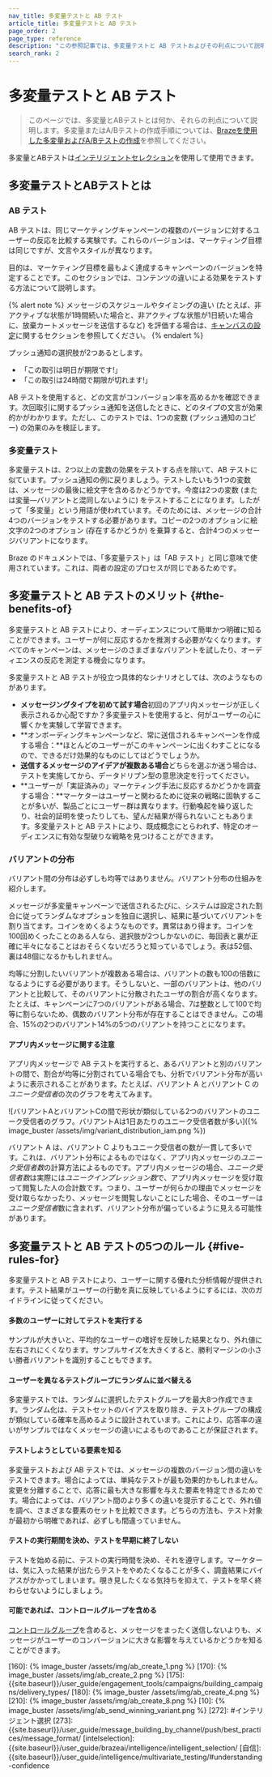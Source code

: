 ```yaml
---
nav_title: 多変量テストと AB テスト
article_title: 多変量テストと AB テスト
page_order: 2
page_type: reference
description: "この参照記事では、多変量テストと AB テストおよびその利点について説明します。"
search_rank: 2
---
```


# 多変量テストと AB テスト

> このページでは、多変量とABテストとは何か、それらの利点について説明します。多変量またはA/Bテストの作成手順については、[Brazeを使用した多変量およびA/Bテストの作成]({{site.baseurl}}/user_guide/engagement_tools/testing/multivariant_testing/create_multivariate_campaign/)を参照してください。 

多変量とABテストは[インテリジェントセレクション]({{site.baseurl}}/user_guide/brazeai/intelligence/intelligent_selection/)を使用して使用できます。

## 多変量テストとABテストとは

### AB テスト

AB テストは、同じマーケティングキャンペーンの複数のバージョンに対するユーザーの反応を比較する実験です。これらのバージョンは、マーケティング目標は同じですが、文言やスタイルが異なります。

目的は、マーケティング目標を最もよく達成するキャンペーンのバージョンを特定することです。このセクションでは、コンテンツの違いによる効果をテストする方法について説明します。

{% alert note %}
メッセージのスケジュールやタイミングの違い (たとえば、非アクティブな状態が1時間続いた場合と、非アクティブな状態が1日続いた場合に、放棄カートメッセージを送信するなど) を評価する場合は、[キャンバスの設定]({{site.baseurl}}/user_guide/engagement_tools/canvas/create_a_canvas/create_a_canvas/)に関するセクションを参照してください。
{% endalert %}

プッシュ通知の選択肢が2つあるとします。

- 「この取引は明日が期限です!」
- 「この取引は24時間で期限が切れます!」

AB テストを使用すると、どの文言がコンバージョン率を高めるかを確認できます。次回取引に関するプッシュ通知を送信したときに、どのタイプの文言が効果的かがわかります。ただし、このテストでは、1つの変数 (プッシュ通知のコピー) の効果のみを検証します。

### 多変量テスト

多変量テストは、2つ以上の変数の効果をテストする点を除いて、AB テストに似ています。プッシュ通知の例に戻りましょう。テストしたいもう1つの変数は、メッセージの最後に絵文字を含めるかどうかです。今度は2つの変数 (または変量—バリアントと混同しないように) をテストすることになります。したがって「多変量」という用語が使われています。そのためには、メッセージの合計4つのバージョンをテストする必要があります。コピーの2つのオプションに絵文字の2つのオプション (存在するかどうか) を乗算すると、合計4つのメッセージバリアントになります。

Braze のドキュメントでは、「多変量テスト」は「AB テスト」と同じ意味で使用されています。これは、両者の設定のプロセスが同じであるためです。

## 多変量テストと AB テストのメリット {#the-benefits-of}

多変量テストと AB テストにより、オーディエンスについて簡単かつ明確に知ることができます。ユーザーが何に反応するかを推測する必要がなくなります。すべてのキャンペーンは、メッセージのさまざまなバリアントを試したり、オーディエンスの反応を測定する機会になります。

多変量テストと AB テストが役立つ具体的なシナリオとしては、次のようなものがあります。

- **メッセージングタイプを初めて試す場合**初回のアプリ内メッセージが正しく表示されるか心配ですか？多変量テストを使用すると、何がユーザーの心に響くかを実験して学習できます。
- **オンボーディングキャンペーンなど、常に送信されるキャンペーンを作成する場合：**ほとんどのユーザーがこのキャンペーンに出くわすことになるので、できるだけ効果的なものにしてはどうでしょうか。
- **送信するメッセージのアイデアが複数ある場合**どちらを選ぶか迷う場合は、テストを実施してから、データドリブン型の意思決定を行ってください。
- **ユーザーが「実証済みの」マーケティング手法に反応するかどうかを調査する場合：**マーケターはユーザーと関わるために従来の戦略に固執することが多いが、製品ごとにユーザー群は異なります。行動喚起を繰り返したり、社会的証明を使ったりしても、望んだ結果が得られないこともあります。多変量テストと AB テストにより、既成概念にとらわれず、特定のオーディエンスに有効な型破りな戦略を見つけることができます。

### バリアントの分布

バリアント間の分布は必ずしも均等ではありません。バリアント分布の仕組みを紹介します。

メッセージが多変量キャンペーンで送信されるたびに、システムは設定された割合に従ってランダムなオプションを独自に選択し、結果に基づいてバリアントを割り当てます。コインをめくるようなものです。異常はあり得ます。コインを100回めくったことのある人なら、選択肢が2つしかないのに、毎回表と裏が正確に半々になることはおそらくないだろうと知っているでしょう。表は52個、裏は48個になるかもしれません。

均等に分割したいバリアントが複数ある場合は、バリアントの数も100の倍数になるようにする必要があります。そうしないと、一部のバリアントは、他のバリアントと比較して、そのバリアントに分散されたユーザの割合が高くなります。たとえば、キャンペーンに7つのバリアントがある場合、7は整数として100で均等に割らないため、偶数のバリアント分布が存在することはできません。この場合、15%の2つのバリアント14%の5つのバリアントを持つことになります。

#### アプリ内メッセージに関する注意

アプリ内メッセージで AB テストを実行すると、あるバリアントと別のバリアントの間で、割合が均等に分割されている場合でも、分析でバリアント分布が高いように表示されることがあります。たとえば、バリアント A とバリアント C の*ユニーク受信者*の次のグラフを考えてみます。

![バリアントAとバリアントCの間で形状が類似している2つのバリアントのユニーク受信者のグラフ。バリアントAは1日あたりのユニーク受信者数が多い]({% image_buster /assets/img/variant_distribution_iam.png %})

バリアント A は、バリアント C よりもユニーク受信者の数が一貫して多いです。これは、バリアント分布によるものではなく、アプリ内メッセージの*ユニーク受信者数*の計算方法によるものです。アプリ内メッセージの場合、*ユニーク受信者数*は実際には*ユニークインプレッション数*で、アプリ内メッセージを受け取って閲覧した人の合計数です。つまり、ユーザーが何らかの理由でメッセージを受け取らなかったり、メッセージを閲覧しないことにした場合、そのユーザーは*ユニーク受信者*数に含まれず、バリアント分布が偏っているように見える可能性があります。

## 多変量テストと AB テストの5つのルール {#five-rules-for}

多変量テストと AB テストにより、ユーザーに関する優れた分析情報が提供されます。テスト結果がユーザーの行動を真に反映しているようにするには、次のガイドラインに従ってください。

#### 多数のユーザーに対してテストを実行する

サンプルが大きいと、平均的なユーザーの嗜好を反映した結果となり、外れ値に左右されにくくなります。サンプルサイズを大きくすると、勝利マージンの小さい勝者バリアントを識別することもできます。

#### ユーザーを異なるテストグループにランダムに並べ替える

多変量テストでは、ランダムに選択したテストグループを最大8つ作成できます。ランダム化は、テストセットのバイアスを取り除き、テストグループの構成が類似している確率を高めるように設計されています。これにより、応答率の違いがサンプルではなくメッセージの違いによるものであることが保証されます。

#### テストしようとしている要素を知る

多変量テストおよび AB テストでは、メッセージの複数のバージョン間の違いをテストできます。場合によっては、単純なテストが最も効果的かもしれません。変更を分離することで、応答に最も大きな影響を与えた要素を特定できるためです。場合によっては、バリアント間のより多くの違いを提示することで、外れ値を調べ、さまざまな要素のセットを比較できます。どちらの方法も、テスト対象が最初から明確であれば、必ずしも間違っていません。

#### テストの実行期間を決め、テストを早期に終了しない

テストを始める前に、テストの実行時間を決め、それを遵守します。マーケターは、気に入った結果が出たらテストをやめたくなることが多く、調査結果にバイアスがかかってしまいます。覗き見したくなる気持ちを抑えて、テストを早く終わらせないようにしましょう。

#### 可能であれば、コントロールグループを含める

[コントロールグループ]({{site.baseurl}}/user_guide/engagement_tools/testing/multivariant_testing/create_multivariate_campaign/#including-a-control-group)を含めると、メッセージをまったく送信しないよりも、メッセージがユーザーのコンバージョンに大きな影響を与えているかどうかを知ることができます。


[2]: {{site.baseurl}}/user_guide/engagement_tools/campaigns/testing_and_more/conversion_events/#conversion-events
[70]: #tips-different-channels
[80]: #choosing-a-segment
[160]: {% image_buster /assets/img/ab_create_1.png %}
[170]: {% image_buster /assets/img/ab_create_2.png %}
\[175]: {{site.baseurl}}/user_guide/engagement_tools/campaigns/building_campaigns/delivery_types/
[180]: {% image_buster /assets/img/ab_create_4.png %}
[210]: {% image_buster /assets/img/ab_create_8.png %}
[10]: {% image_buster /assets/img/ab_send_winning_variant.png %}
\[272]: #インテリジェント選択
\[273]: {{site.baseurl}}/user_guide/message_building_by_channel/push/best_practices/message_format/
\[intelselection]: {{site.baseurl}}/user_guide/brazeai/intelligence/intelligent_selection/
\[自信]: {{site.baseurl}}/user_guide/intelligence/multivariate_testing/#understanding-confidence
